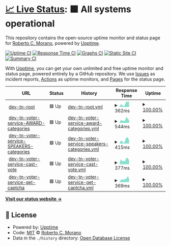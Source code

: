# [📈 Live Status](https://rcmorano.github.io/upptime-poc): <!--live status--> **🟩 All systems operational**

This repository contains the open-source uptime monitor and status page for [Roberto C. Morano](https://www.linkedin.com/in/rcmorano/), powered by [Upptime](https://github.com/upptime/upptime).

[![Uptime CI](https://github.com/rcmorano/upptime-poc/workflows/Uptime%20CI/badge.svg)](https://github.com/rcmorano/upptime-poc/actions?query=workflow%3A%22Uptime+CI%22)
[![Response Time CI](https://github.com/rcmorano/upptime-poc/workflows/Response%20Time%20CI/badge.svg)](https://github.com/rcmorano/upptime-poc/actions?query=workflow%3A%22Response+Time+CI%22)
[![Graphs CI](https://github.com/rcmorano/upptime-poc/workflows/Graphs%20CI/badge.svg)](https://github.com/rcmorano/upptime-poc/actions?query=workflow%3A%22Graphs+CI%22)
[![Static Site CI](https://github.com/rcmorano/upptime-poc/workflows/Static%20Site%20CI/badge.svg)](https://github.com/rcmorano/upptime-poc/actions?query=workflow%3A%22Static+Site+CI%22)
[![Summary CI](https://github.com/rcmorano/upptime-poc/workflows/Summary%20CI/badge.svg)](https://github.com/rcmorano/upptime-poc/actions?query=workflow%3A%22Summary+CI%22)

With [Upptime](https://upptime.js.org), you can get your own unlimited and free uptime monitor and status page, powered entirely by a GitHub repository. We use [Issues](https://github.com/rcmorano/upptime-poc/issues) as incident reports, [Actions](https://github.com/rcmorano/upptime-poc/actions) as uptime monitors, and [Pages](https://rcmorano.github.io/upptime-poc) for the status page.

<!--start: status pages-->
<!-- This summary is generated by Upptime (https://github.com/upptime/upptime) -->
<!-- Do not edit this manually, your changes will be overwritten -->
<!-- prettier-ignore -->
| URL | Status | History | Response Time | Uptime |
| --- | ------ | ------- | ------------- | ------ |
| <img alt="" src="https://icons.duckduckgo.com/ip3/evoting-testnet.metadata.dev.cf-deployments.org.ico" height="13"> [dev-tn-root](https://evoting-testnet.metadata.dev.cf-deployments.org/) | 🟩 Up | [dev-tn-root.yml](https://github.com/rcmorano/upptime-poc/commits/HEAD/history/dev-tn-root.yml) | <details><summary><img alt="Response time graph" src="./graphs/dev-tn-root/response-time-week.png" height="20"> 362ms</summary><br><a href="https://rcmorano.github.io/upptime-poc/history/dev-tn-root"><img alt="Response time 346" src="https://img.shields.io/endpoint?url=https%3A%2F%2Fraw.githubusercontent.com%2Frcmorano%2Fupptime-poc%2FHEAD%2Fapi%2Fdev-tn-root%2Fresponse-time.json"></a><br><a href="https://rcmorano.github.io/upptime-poc/history/dev-tn-root"><img alt="24-hour response time 304" src="https://img.shields.io/endpoint?url=https%3A%2F%2Fraw.githubusercontent.com%2Frcmorano%2Fupptime-poc%2FHEAD%2Fapi%2Fdev-tn-root%2Fresponse-time-day.json"></a><br><a href="https://rcmorano.github.io/upptime-poc/history/dev-tn-root"><img alt="7-day response time 362" src="https://img.shields.io/endpoint?url=https%3A%2F%2Fraw.githubusercontent.com%2Frcmorano%2Fupptime-poc%2FHEAD%2Fapi%2Fdev-tn-root%2Fresponse-time-week.json"></a><br><a href="https://rcmorano.github.io/upptime-poc/history/dev-tn-root"><img alt="30-day response time 346" src="https://img.shields.io/endpoint?url=https%3A%2F%2Fraw.githubusercontent.com%2Frcmorano%2Fupptime-poc%2FHEAD%2Fapi%2Fdev-tn-root%2Fresponse-time-month.json"></a><br><a href="https://rcmorano.github.io/upptime-poc/history/dev-tn-root"><img alt="1-year response time 346" src="https://img.shields.io/endpoint?url=https%3A%2F%2Fraw.githubusercontent.com%2Frcmorano%2Fupptime-poc%2FHEAD%2Fapi%2Fdev-tn-root%2Fresponse-time-year.json"></a></details> | <details><summary><a href="https://rcmorano.github.io/upptime-poc/history/dev-tn-root">100.00%</a></summary><a href="https://rcmorano.github.io/upptime-poc/history/dev-tn-root"><img alt="All-time uptime 100.00%" src="https://img.shields.io/endpoint?url=https%3A%2F%2Fraw.githubusercontent.com%2Frcmorano%2Fupptime-poc%2FHEAD%2Fapi%2Fdev-tn-root%2Fuptime.json"></a><br><a href="https://rcmorano.github.io/upptime-poc/history/dev-tn-root"><img alt="24-hour uptime 100.00%" src="https://img.shields.io/endpoint?url=https%3A%2F%2Fraw.githubusercontent.com%2Frcmorano%2Fupptime-poc%2FHEAD%2Fapi%2Fdev-tn-root%2Fuptime-day.json"></a><br><a href="https://rcmorano.github.io/upptime-poc/history/dev-tn-root"><img alt="7-day uptime 100.00%" src="https://img.shields.io/endpoint?url=https%3A%2F%2Fraw.githubusercontent.com%2Frcmorano%2Fupptime-poc%2FHEAD%2Fapi%2Fdev-tn-root%2Fuptime-week.json"></a><br><a href="https://rcmorano.github.io/upptime-poc/history/dev-tn-root"><img alt="30-day uptime 100.00%" src="https://img.shields.io/endpoint?url=https%3A%2F%2Fraw.githubusercontent.com%2Frcmorano%2Fupptime-poc%2FHEAD%2Fapi%2Fdev-tn-root%2Fuptime-month.json"></a><br><a href="https://rcmorano.github.io/upptime-poc/history/dev-tn-root"><img alt="1-year uptime 100.00%" src="https://img.shields.io/endpoint?url=https%3A%2F%2Fraw.githubusercontent.com%2Frcmorano%2Fupptime-poc%2FHEAD%2Fapi%2Fdev-tn-root%2Fuptime-year.json"></a></details>
| <img alt="" src="https://icons.duckduckgo.com/ip3/evoting-testnet.metadata.dev.cf-deployments.org.ico" height="13"> [dev-tn-voter-service-AWARD-categories](https://evoting-testnet.metadata.dev.cf-deployments.org/api/reference/categories/M4ep/AWARD) | 🟩 Up | [dev-tn-voter-service-award-categories.yml](https://github.com/rcmorano/upptime-poc/commits/HEAD/history/dev-tn-voter-service-award-categories.yml) | <details><summary><img alt="Response time graph" src="./graphs/dev-tn-voter-service-award-categories/response-time-week.png" height="20"> 544ms</summary><br><a href="https://rcmorano.github.io/upptime-poc/history/dev-tn-voter-service-award-categories"><img alt="Response time 508" src="https://img.shields.io/endpoint?url=https%3A%2F%2Fraw.githubusercontent.com%2Frcmorano%2Fupptime-poc%2FHEAD%2Fapi%2Fdev-tn-voter-service-award-categories%2Fresponse-time.json"></a><br><a href="https://rcmorano.github.io/upptime-poc/history/dev-tn-voter-service-award-categories"><img alt="24-hour response time 329" src="https://img.shields.io/endpoint?url=https%3A%2F%2Fraw.githubusercontent.com%2Frcmorano%2Fupptime-poc%2FHEAD%2Fapi%2Fdev-tn-voter-service-award-categories%2Fresponse-time-day.json"></a><br><a href="https://rcmorano.github.io/upptime-poc/history/dev-tn-voter-service-award-categories"><img alt="7-day response time 544" src="https://img.shields.io/endpoint?url=https%3A%2F%2Fraw.githubusercontent.com%2Frcmorano%2Fupptime-poc%2FHEAD%2Fapi%2Fdev-tn-voter-service-award-categories%2Fresponse-time-week.json"></a><br><a href="https://rcmorano.github.io/upptime-poc/history/dev-tn-voter-service-award-categories"><img alt="30-day response time 508" src="https://img.shields.io/endpoint?url=https%3A%2F%2Fraw.githubusercontent.com%2Frcmorano%2Fupptime-poc%2FHEAD%2Fapi%2Fdev-tn-voter-service-award-categories%2Fresponse-time-month.json"></a><br><a href="https://rcmorano.github.io/upptime-poc/history/dev-tn-voter-service-award-categories"><img alt="1-year response time 508" src="https://img.shields.io/endpoint?url=https%3A%2F%2Fraw.githubusercontent.com%2Frcmorano%2Fupptime-poc%2FHEAD%2Fapi%2Fdev-tn-voter-service-award-categories%2Fresponse-time-year.json"></a></details> | <details><summary><a href="https://rcmorano.github.io/upptime-poc/history/dev-tn-voter-service-award-categories">100.00%</a></summary><a href="https://rcmorano.github.io/upptime-poc/history/dev-tn-voter-service-award-categories"><img alt="All-time uptime 100.00%" src="https://img.shields.io/endpoint?url=https%3A%2F%2Fraw.githubusercontent.com%2Frcmorano%2Fupptime-poc%2FHEAD%2Fapi%2Fdev-tn-voter-service-award-categories%2Fuptime.json"></a><br><a href="https://rcmorano.github.io/upptime-poc/history/dev-tn-voter-service-award-categories"><img alt="24-hour uptime 100.00%" src="https://img.shields.io/endpoint?url=https%3A%2F%2Fraw.githubusercontent.com%2Frcmorano%2Fupptime-poc%2FHEAD%2Fapi%2Fdev-tn-voter-service-award-categories%2Fuptime-day.json"></a><br><a href="https://rcmorano.github.io/upptime-poc/history/dev-tn-voter-service-award-categories"><img alt="7-day uptime 100.00%" src="https://img.shields.io/endpoint?url=https%3A%2F%2Fraw.githubusercontent.com%2Frcmorano%2Fupptime-poc%2FHEAD%2Fapi%2Fdev-tn-voter-service-award-categories%2Fuptime-week.json"></a><br><a href="https://rcmorano.github.io/upptime-poc/history/dev-tn-voter-service-award-categories"><img alt="30-day uptime 100.00%" src="https://img.shields.io/endpoint?url=https%3A%2F%2Fraw.githubusercontent.com%2Frcmorano%2Fupptime-poc%2FHEAD%2Fapi%2Fdev-tn-voter-service-award-categories%2Fuptime-month.json"></a><br><a href="https://rcmorano.github.io/upptime-poc/history/dev-tn-voter-service-award-categories"><img alt="1-year uptime 100.00%" src="https://img.shields.io/endpoint?url=https%3A%2F%2Fraw.githubusercontent.com%2Frcmorano%2Fupptime-poc%2FHEAD%2Fapi%2Fdev-tn-voter-service-award-categories%2Fuptime-year.json"></a></details>
| <img alt="" src="https://icons.duckduckgo.com/ip3/evoting-testnet.metadata.dev.cf-deployments.org.ico" height="13"> [dev-tn-voter-service-SPEAKERS-categories](https://evoting-testnet.metadata.dev.cf-deployments.org/api/reference/categories/M4ep/SPEAKER) | 🟩 Up | [dev-tn-voter-service-speakers-categories.yml](https://github.com/rcmorano/upptime-poc/commits/HEAD/history/dev-tn-voter-service-speakers-categories.yml) | <details><summary><img alt="Response time graph" src="./graphs/dev-tn-voter-service-speakers-categories/response-time-week.png" height="20"> 415ms</summary><br><a href="https://rcmorano.github.io/upptime-poc/history/dev-tn-voter-service-speakers-categories"><img alt="Response time 373" src="https://img.shields.io/endpoint?url=https%3A%2F%2Fraw.githubusercontent.com%2Frcmorano%2Fupptime-poc%2FHEAD%2Fapi%2Fdev-tn-voter-service-speakers-categories%2Fresponse-time.json"></a><br><a href="https://rcmorano.github.io/upptime-poc/history/dev-tn-voter-service-speakers-categories"><img alt="24-hour response time 378" src="https://img.shields.io/endpoint?url=https%3A%2F%2Fraw.githubusercontent.com%2Frcmorano%2Fupptime-poc%2FHEAD%2Fapi%2Fdev-tn-voter-service-speakers-categories%2Fresponse-time-day.json"></a><br><a href="https://rcmorano.github.io/upptime-poc/history/dev-tn-voter-service-speakers-categories"><img alt="7-day response time 415" src="https://img.shields.io/endpoint?url=https%3A%2F%2Fraw.githubusercontent.com%2Frcmorano%2Fupptime-poc%2FHEAD%2Fapi%2Fdev-tn-voter-service-speakers-categories%2Fresponse-time-week.json"></a><br><a href="https://rcmorano.github.io/upptime-poc/history/dev-tn-voter-service-speakers-categories"><img alt="30-day response time 373" src="https://img.shields.io/endpoint?url=https%3A%2F%2Fraw.githubusercontent.com%2Frcmorano%2Fupptime-poc%2FHEAD%2Fapi%2Fdev-tn-voter-service-speakers-categories%2Fresponse-time-month.json"></a><br><a href="https://rcmorano.github.io/upptime-poc/history/dev-tn-voter-service-speakers-categories"><img alt="1-year response time 373" src="https://img.shields.io/endpoint?url=https%3A%2F%2Fraw.githubusercontent.com%2Frcmorano%2Fupptime-poc%2FHEAD%2Fapi%2Fdev-tn-voter-service-speakers-categories%2Fresponse-time-year.json"></a></details> | <details><summary><a href="https://rcmorano.github.io/upptime-poc/history/dev-tn-voter-service-speakers-categories">100.00%</a></summary><a href="https://rcmorano.github.io/upptime-poc/history/dev-tn-voter-service-speakers-categories"><img alt="All-time uptime 99.85%" src="https://img.shields.io/endpoint?url=https%3A%2F%2Fraw.githubusercontent.com%2Frcmorano%2Fupptime-poc%2FHEAD%2Fapi%2Fdev-tn-voter-service-speakers-categories%2Fuptime.json"></a><br><a href="https://rcmorano.github.io/upptime-poc/history/dev-tn-voter-service-speakers-categories"><img alt="24-hour uptime 100.00%" src="https://img.shields.io/endpoint?url=https%3A%2F%2Fraw.githubusercontent.com%2Frcmorano%2Fupptime-poc%2FHEAD%2Fapi%2Fdev-tn-voter-service-speakers-categories%2Fuptime-day.json"></a><br><a href="https://rcmorano.github.io/upptime-poc/history/dev-tn-voter-service-speakers-categories"><img alt="7-day uptime 100.00%" src="https://img.shields.io/endpoint?url=https%3A%2F%2Fraw.githubusercontent.com%2Frcmorano%2Fupptime-poc%2FHEAD%2Fapi%2Fdev-tn-voter-service-speakers-categories%2Fuptime-week.json"></a><br><a href="https://rcmorano.github.io/upptime-poc/history/dev-tn-voter-service-speakers-categories"><img alt="30-day uptime 99.85%" src="https://img.shields.io/endpoint?url=https%3A%2F%2Fraw.githubusercontent.com%2Frcmorano%2Fupptime-poc%2FHEAD%2Fapi%2Fdev-tn-voter-service-speakers-categories%2Fuptime-month.json"></a><br><a href="https://rcmorano.github.io/upptime-poc/history/dev-tn-voter-service-speakers-categories"><img alt="1-year uptime 99.85%" src="https://img.shields.io/endpoint?url=https%3A%2F%2Fraw.githubusercontent.com%2Frcmorano%2Fupptime-poc%2FHEAD%2Fapi%2Fdev-tn-voter-service-speakers-categories%2Fuptime-year.json"></a></details>
| <img alt="" src="https://icons.duckduckgo.com/ip3/evoting-testnet.metadata.dev.cf-deployments.org.ico" height="13"> [dev-tn-voter-service-cast-vote](https://evoting-testnet.metadata.dev.cf-deployments.org/api/voting/cast-vote) | 🟩 Up | [dev-tn-voter-service-cast-vote.yml](https://github.com/rcmorano/upptime-poc/commits/HEAD/history/dev-tn-voter-service-cast-vote.yml) | <details><summary><img alt="Response time graph" src="./graphs/dev-tn-voter-service-cast-vote/response-time-week.png" height="20"> 377ms</summary><br><a href="https://rcmorano.github.io/upptime-poc/history/dev-tn-voter-service-cast-vote"><img alt="Response time 320" src="https://img.shields.io/endpoint?url=https%3A%2F%2Fraw.githubusercontent.com%2Frcmorano%2Fupptime-poc%2FHEAD%2Fapi%2Fdev-tn-voter-service-cast-vote%2Fresponse-time.json"></a><br><a href="https://rcmorano.github.io/upptime-poc/history/dev-tn-voter-service-cast-vote"><img alt="24-hour response time 309" src="https://img.shields.io/endpoint?url=https%3A%2F%2Fraw.githubusercontent.com%2Frcmorano%2Fupptime-poc%2FHEAD%2Fapi%2Fdev-tn-voter-service-cast-vote%2Fresponse-time-day.json"></a><br><a href="https://rcmorano.github.io/upptime-poc/history/dev-tn-voter-service-cast-vote"><img alt="7-day response time 377" src="https://img.shields.io/endpoint?url=https%3A%2F%2Fraw.githubusercontent.com%2Frcmorano%2Fupptime-poc%2FHEAD%2Fapi%2Fdev-tn-voter-service-cast-vote%2Fresponse-time-week.json"></a><br><a href="https://rcmorano.github.io/upptime-poc/history/dev-tn-voter-service-cast-vote"><img alt="30-day response time 320" src="https://img.shields.io/endpoint?url=https%3A%2F%2Fraw.githubusercontent.com%2Frcmorano%2Fupptime-poc%2FHEAD%2Fapi%2Fdev-tn-voter-service-cast-vote%2Fresponse-time-month.json"></a><br><a href="https://rcmorano.github.io/upptime-poc/history/dev-tn-voter-service-cast-vote"><img alt="1-year response time 320" src="https://img.shields.io/endpoint?url=https%3A%2F%2Fraw.githubusercontent.com%2Frcmorano%2Fupptime-poc%2FHEAD%2Fapi%2Fdev-tn-voter-service-cast-vote%2Fresponse-time-year.json"></a></details> | <details><summary><a href="https://rcmorano.github.io/upptime-poc/history/dev-tn-voter-service-cast-vote">100.00%</a></summary><a href="https://rcmorano.github.io/upptime-poc/history/dev-tn-voter-service-cast-vote"><img alt="All-time uptime 100.00%" src="https://img.shields.io/endpoint?url=https%3A%2F%2Fraw.githubusercontent.com%2Frcmorano%2Fupptime-poc%2FHEAD%2Fapi%2Fdev-tn-voter-service-cast-vote%2Fuptime.json"></a><br><a href="https://rcmorano.github.io/upptime-poc/history/dev-tn-voter-service-cast-vote"><img alt="24-hour uptime 100.00%" src="https://img.shields.io/endpoint?url=https%3A%2F%2Fraw.githubusercontent.com%2Frcmorano%2Fupptime-poc%2FHEAD%2Fapi%2Fdev-tn-voter-service-cast-vote%2Fuptime-day.json"></a><br><a href="https://rcmorano.github.io/upptime-poc/history/dev-tn-voter-service-cast-vote"><img alt="7-day uptime 100.00%" src="https://img.shields.io/endpoint?url=https%3A%2F%2Fraw.githubusercontent.com%2Frcmorano%2Fupptime-poc%2FHEAD%2Fapi%2Fdev-tn-voter-service-cast-vote%2Fuptime-week.json"></a><br><a href="https://rcmorano.github.io/upptime-poc/history/dev-tn-voter-service-cast-vote"><img alt="30-day uptime 100.00%" src="https://img.shields.io/endpoint?url=https%3A%2F%2Fraw.githubusercontent.com%2Frcmorano%2Fupptime-poc%2FHEAD%2Fapi%2Fdev-tn-voter-service-cast-vote%2Fuptime-month.json"></a><br><a href="https://rcmorano.github.io/upptime-poc/history/dev-tn-voter-service-cast-vote"><img alt="1-year uptime 100.00%" src="https://img.shields.io/endpoint?url=https%3A%2F%2Fraw.githubusercontent.com%2Frcmorano%2Fupptime-poc%2FHEAD%2Fapi%2Fdev-tn-voter-service-cast-vote%2Fuptime-year.json"></a></details>
| <img alt="" src="https://icons.duckduckgo.com/ip3/evoting-testnet.metadata.dev.cf-deployments.org.ico" height="13"> [dev-tn-voter-service-get-captcha](https://evoting-testnet.metadata.dev.cf-deployments.org/captcha) | 🟩 Up | [dev-tn-voter-service-get-captcha.yml](https://github.com/rcmorano/upptime-poc/commits/HEAD/history/dev-tn-voter-service-get-captcha.yml) | <details><summary><img alt="Response time graph" src="./graphs/dev-tn-voter-service-get-captcha/response-time-week.png" height="20"> 369ms</summary><br><a href="https://rcmorano.github.io/upptime-poc/history/dev-tn-voter-service-get-captcha"><img alt="Response time 309" src="https://img.shields.io/endpoint?url=https%3A%2F%2Fraw.githubusercontent.com%2Frcmorano%2Fupptime-poc%2FHEAD%2Fapi%2Fdev-tn-voter-service-get-captcha%2Fresponse-time.json"></a><br><a href="https://rcmorano.github.io/upptime-poc/history/dev-tn-voter-service-get-captcha"><img alt="24-hour response time 73" src="https://img.shields.io/endpoint?url=https%3A%2F%2Fraw.githubusercontent.com%2Frcmorano%2Fupptime-poc%2FHEAD%2Fapi%2Fdev-tn-voter-service-get-captcha%2Fresponse-time-day.json"></a><br><a href="https://rcmorano.github.io/upptime-poc/history/dev-tn-voter-service-get-captcha"><img alt="7-day response time 369" src="https://img.shields.io/endpoint?url=https%3A%2F%2Fraw.githubusercontent.com%2Frcmorano%2Fupptime-poc%2FHEAD%2Fapi%2Fdev-tn-voter-service-get-captcha%2Fresponse-time-week.json"></a><br><a href="https://rcmorano.github.io/upptime-poc/history/dev-tn-voter-service-get-captcha"><img alt="30-day response time 309" src="https://img.shields.io/endpoint?url=https%3A%2F%2Fraw.githubusercontent.com%2Frcmorano%2Fupptime-poc%2FHEAD%2Fapi%2Fdev-tn-voter-service-get-captcha%2Fresponse-time-month.json"></a><br><a href="https://rcmorano.github.io/upptime-poc/history/dev-tn-voter-service-get-captcha"><img alt="1-year response time 309" src="https://img.shields.io/endpoint?url=https%3A%2F%2Fraw.githubusercontent.com%2Frcmorano%2Fupptime-poc%2FHEAD%2Fapi%2Fdev-tn-voter-service-get-captcha%2Fresponse-time-year.json"></a></details> | <details><summary><a href="https://rcmorano.github.io/upptime-poc/history/dev-tn-voter-service-get-captcha">100.00%</a></summary><a href="https://rcmorano.github.io/upptime-poc/history/dev-tn-voter-service-get-captcha"><img alt="All-time uptime 98.14%" src="https://img.shields.io/endpoint?url=https%3A%2F%2Fraw.githubusercontent.com%2Frcmorano%2Fupptime-poc%2FHEAD%2Fapi%2Fdev-tn-voter-service-get-captcha%2Fuptime.json"></a><br><a href="https://rcmorano.github.io/upptime-poc/history/dev-tn-voter-service-get-captcha"><img alt="24-hour uptime 100.00%" src="https://img.shields.io/endpoint?url=https%3A%2F%2Fraw.githubusercontent.com%2Frcmorano%2Fupptime-poc%2FHEAD%2Fapi%2Fdev-tn-voter-service-get-captcha%2Fuptime-day.json"></a><br><a href="https://rcmorano.github.io/upptime-poc/history/dev-tn-voter-service-get-captcha"><img alt="7-day uptime 100.00%" src="https://img.shields.io/endpoint?url=https%3A%2F%2Fraw.githubusercontent.com%2Frcmorano%2Fupptime-poc%2FHEAD%2Fapi%2Fdev-tn-voter-service-get-captcha%2Fuptime-week.json"></a><br><a href="https://rcmorano.github.io/upptime-poc/history/dev-tn-voter-service-get-captcha"><img alt="30-day uptime 98.14%" src="https://img.shields.io/endpoint?url=https%3A%2F%2Fraw.githubusercontent.com%2Frcmorano%2Fupptime-poc%2FHEAD%2Fapi%2Fdev-tn-voter-service-get-captcha%2Fuptime-month.json"></a><br><a href="https://rcmorano.github.io/upptime-poc/history/dev-tn-voter-service-get-captcha"><img alt="1-year uptime 98.14%" src="https://img.shields.io/endpoint?url=https%3A%2F%2Fraw.githubusercontent.com%2Frcmorano%2Fupptime-poc%2FHEAD%2Fapi%2Fdev-tn-voter-service-get-captcha%2Fuptime-year.json"></a></details>

<!--end: status pages-->

[**Visit our status website →**](https://rcmorano.github.io/upptime-poc)

## 📄 License

- Powered by: [Upptime](https://github.com/upptime/upptime)
- Code: [MIT](./LICENSE) © [Roberto C. Morano](https://www.linkedin.com/in/rcmorano/)
- Data in the `./history` directory: [Open Database License](https://opendatacommons.org/licenses/odbl/1-0/)
